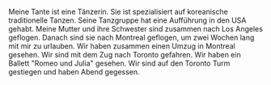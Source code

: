 Meine Tante ist eine Tänzerin. Sie ist spezialisiert auf koreanische traditionelle Tanzen. Seine Tanzgruppe hat eine Aufführung in den USA gehabt. Meine Mutter und ihre Schwester sind zusammen nach Los Angeles geflogen. Danach sind sie nach Montreal geflogen, um zwei Wochen lang mit mir zu urlauben. Wir haben zusammen einen Umzug in Montreal gesehen. Wir sind mit dem Zug nach Toronto gefahren. Wir haben ein Ballett "Romeo und Julia" gesehen. Wir sind auf den Toronto Turm gestiegen und haben Abend gegessen.
